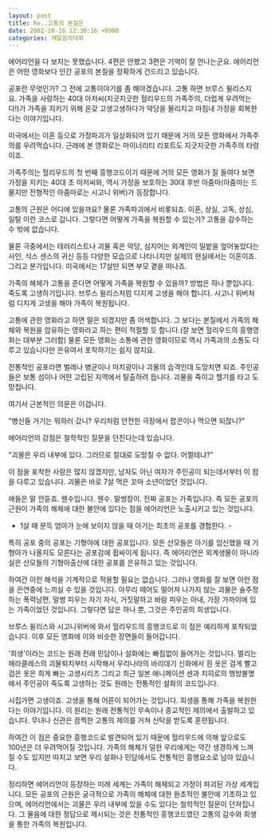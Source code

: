 ```yaml
---
layout: post
title: Re..고통의 본질은
date: 2002-10-16 12:30:16 +0900
categories: 깨달음의대화
---
```

에어리언을 다 보지는 못했습니다. 4편은 안봤고 3편은 기억이 잘 안나는군요. 에어리언은 어떤 영화보다 인간 공포의 본질을 정확하게 건드리고 있습니다.
  

  
공포란 무엇인가? 그 전에 고통이야기를 좀 해야겠습니다. 고통 하면 브루스 윌리스지요. 가족을 사랑하는 40대 아저씨(지긋지긋한 헐리우드의 가족주의, 더럽게 우려먹는다!)가 가족을 지키기 위해 온갖 고생고생하다가 악당을 물리치고 마침내 가정을 회복한다는 이야기입니다.
  

  
미국에서는 이혼 등으로 가정파괴가 일상화되어 있기 때문에 거의 모든 영화에서 가족주의를 우려먹습니다. 근래에 본 영화로는 마이너리티 리포트도 지긋지긋한 가족주의 타령이죠.
  

  
가족주의는 헐리우드의 첫 번째 흥행코드이기 때문에 거의 모든 영화가 잘 들여다 보면 가정을 지키는 40대 초 아저씨와, 역시 가정을 보호하는 30대 후반 아줌마(아줌마는 드물지만 전형적인 아줌마로는 시고니 위버)가 등장합니다.
  

  
고통의 근원은 어디에 있을까요? 물론 가족파괴에서 비롯되죠. 이혼, 상실, 고독, 상심, 일탈 이런 코스로 갑니다. 그렇다면 어떻게 가족을 복원할 수 있는가? 고통을 감수하는 수 밖에 없습니다.
  

  
물론 극중에서는 테러리스트나 괴물 혹은 악당, 심지어는 외계인이 밀밭을 엎어놓았다는 사인, 식스 센스의 귀신 등등 다양한 모습으로 나타나지만 실제의 현실에서는 이혼이죠. 그리고 분가입니다. 미국에서는 17살만 되면 부모 곁을 떠나죠.
  

  
가족의 해체가 고통을 준다면 어떻게 가족을 복원할 수 있을까? 방법은 하나 뿐입니다. 죽도록 고생하기입니다. 브루스 윌리스처럼 디지게 고생을 해야 합니다. 시고니 위버처럼 디지게 고생을 해야 가족이 복원됩니다.
  

  
고통에 관한 영화라고 하면 말은 되겠지만 좀 어색합니다. 그 보다는 본질에서 가족의 해체와 복원을 암유하는 영화라고 하는 편이 적절할 듯 합니다.(잘 보면 헐리우드의 흥행영화는 대부분 그러함) 물론 모든 영화는 소통에 관한 영화이므로 역시 가족과의 소통도 다루고 있습니다만 은유여서 포착하기는 쉽지 않지요.
  

  
전통적인 공포라면 벌레나 병균이나 미치광이나 괴물의 습격인데 도망치면 되죠. 주인공들은 보통 섬이나 어떤 고립된 지역에서 탈출하려 듭니다. 괴물을 죽이고 헬기를 타고 도망칩니다.
  

  
여기서 근본적인 의문은 이겁니다.
  

  
"병신들 거기는 뭐하러 갔니? 우리처럼 안전한 극장에서 팝콘이나 먹으면 되잖니?"
  

  
에어리언의 강점은 철학적인 질문을 던진다는데 있습니다.
  

  
"괴물은 우리 내부에 있다. 그러므로 절대로 도망칠 수 없다. 어쩔테냐?"
  

  
이 점을 포착한 사람은 많지 않겠지만, 남자도 아닌 여자가 주인공이 되는데서부터 이 점을 다루고 있습니다. 괴물은 바로 7살 먹은 꼬마 소년이었던 것입니다.
  

  
애들은 말 안듣죠. 웬수입니다. 웬수. 말썽장이. 진짜 공포는 가족입니다. 즉 모든 공포의 근원이 가족의 해체에 대한 불안에 있다는 점을 에어리언은 노출시키고 있는 것입니다.
  

  
- 1살 때 문득 엄마가 눈에 보이지 않을 때 아기는 최초의 공포를 경험한다. -
  

  
특히 공포 중의 공포는 기형아에 대한 공포입니다. 모든 산모들은 아기를 임신했을 때 기형아가 나올지도 모른다는 공포감에 휩싸이게 됩니다. 즉 에어리언은 외계생물이 아니라 실은 산모들의 기형아출산에 대한 공포를 은유하고 있는 것입니다.
  

  
하여간 이런 해석을 기계적으로 적용할 필요는 없습니다. 그러나 영화를 잘 보면 이런 점을 은연중에 느끼실 수 있을 것입니다. 아무리 떼어도 떨어져 나가지 않는 괴물은 술주정하는 폭력남편, 말썽 피우는 자기 자식, 거짓말하고 바람 피우는 아내, 가장 가까이에 있는 가족이었던 것입니다. 그렇다면 답은 하나 뿐, 그것은 주인공의 희생입니다.
  

  
브루스 윌리스와 시고니위버에 와서 헐리우드의 흥행코드로 이 점은 예리하게 포착되었습니다. 이후 모든 영화에 이와 비슷한 장면들이 들어갑니다.
  

  
'희생'이라는 코드는 원래 전래 민담이나 설화에는 빠짐없이 들어가는 것입니다. 멀리는 헤라클레스의 괴물퇴치부터 시작해서 우리나라의 바리데기 신화에서 흰 옷은 검게 빨고 검은 옷은 희게 빠는 고생시리즈 그리고 최근 일본 애니메이션 센과 치히로의 행방불명에서 주인공이 죽도록 고생하는 것도 원래는 전통적인 설화의 코드입니다.
  

  
시집가면 고생이죠. 고생을 통해 어른이 되어가는 것입니다. 희생을 통해 가족을 복원한다는 이야기입니다. 이 원리는 원래 전통적인 무속이나 종교적인 제의에서 출발하고 있습니다. 무녀나 신관은 끔찍한 고통의 제의를 거쳐 신탁을 받도록 훈련됩니다.
  

  
하여간 이 점은 중요한 흥행코드로 발견되어 있기 때문에 헐리우드에 의해 앞으로도 100년은 더 우려먹어질 것입니다. 가족의 해체가 덜한 우리에게는 약간 생경하게 느껴질 수도 있지만 따지고 보면 우리 설화나 민담에서도 전통적인 흥행요소로 남아 있습니다.
  

  
정리하면 에어리언이 등장하는 미래 세계는 가족이 해체되고 가정이 파괴된 가상 세계입니다. 모든 공포의 근원은 궁극적으로 가족의 해체에 대한 원초적인 불안에 기초하고 있으며, 에어리언에서는 괴물은 우리 내부에 있을 수도 있다는 철학적인 질문이 던져집니다. 그 물음에 대한 정답으로 제시되는 것은 전통적인 흥행코드였던 고통의 감수와 희생을 통한 가족의 복원입니다.